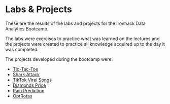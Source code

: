 # Labs & Projects

These are the results of the labs and projects for the Ironhack Data Analytics Bootcamp.

The labs were exercises to practice what was learned on the lectures and the projects were created to practice all knowledge acquired up to the day it was completed.

The projects developed during the bootcamp were:
- [Tic-Tac-Toe](https://github.com/gabrielanakasato/ironhack-daft/tree/master/proj/project01-tic-tac-toe)
- [Shark Attack](https://github.com/gabrielanakasato/ironhack-daft/tree/master/proj/project02-shark-attack)
- [TikTok Viral Songs](https://github.com/gabrielanakasato/tiktok-viral-songs)
- [Diamonds Price](https://github.com/gabrielanakasato/ironhack-daft/tree/master/proj/project04-diamonds-price)
- [Rain Prediction](https://github.com/gabrielanakasato/rain-prediction)
- [OptRotas](https://github.com/gabrielanakasato/route-optimization)

